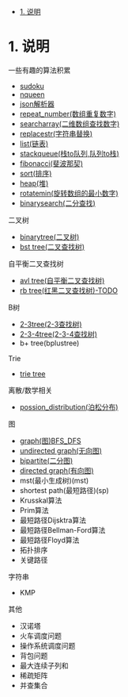 <!-- TOC -->

- [1. 说明](#1-说明)

<!-- /TOC -->

<a id="markdown-1-说明" name="1-说明"></a>
# 1. 说明

一些有趣的算法积累

* [sudoku](sudoku)
* [nqueen](nqueen)
* [json解析器](json)
* [repeat_number(数组重复数字)](repeat_number)
* [searcharray(二维数组查找数字)](searcharray)
* [replacestr(字符串替换)](replacestr)
* [list(链表)](list)
* [stackqueue(栈to队列,队列to栈)](stackqueue)
* [fibonacci(斐波那契)](fibonacci)
* [sort(排序)](sort)
* [heap(堆)](heap)
* [rotatemin(旋转数组的最小数字)](rotatemin)
* [binarysearch(二分查找)](binarysearch)

二叉树
* [binarytree(二叉树)](tree/binarytree)
* [bst tree(二叉查找树)](tree/bst)

自平衡二叉查找树
* [avl tree(自平衡二叉查找树)](tree/avl)
* [rb tree(红黑二叉查找树)-TODO](tree/rb)

B树
* [2-3tree(2-3查找树)](tree/23)
* [2-3-4tree(2-3-4查找树)](tree/234)
* b+ tree(bplustree)

Trie
* [trie tree](tree/trietree)

离散/数学相关
* [possion_distribution(泊松分布)](math/possion_distribution)

图
* [graph(图)BFS_DFS](grap/graph)
* [undirected graph(无向图)](graph/undirectedgraph)
* [bipartite(二分图)](graph/bipartite)
* [directed graph(有向图)](graph/directedgraph)
* mst(最小生成树)(mst)
* shortest path(最短路径)(sp)
* Krusskal算法
* Prim算法
* 最短路径Dijsktra算法
* 最短路径Bellman-Ford算法
* 最短路径Floyd算法
* 拓扑排序
* 关键路径

字符串
* KMP

其他
* 汉诺塔
* 火车调度问题
* 操作系统调度问题
* 背包问题
* 最大连续子列和
* 稀疏矩阵
* 并查集合

